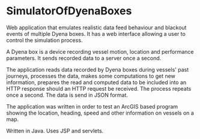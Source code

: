 # SimulatorOfDyenaBoxes
Web application that emulates realistic data feed behaviour and blackout events of multiple Dyena boxes. It has a web interface allowing a user to control the simulation process.

A Dyena box is a device recording vessel motion, location and performance parameters. It sends recorded data to a server once a second.

The application reads data recorded by Dyena boxes during vessels' past journeys, processes the data, makes some computations to get new information, prepares the read and computed data to be included into an HTTP response should an HTTP request be received. The process repeats once a second. The data is send in JSON format.

The application was written in order to test an ArcGIS based program showing the location, heading, speed and other information on vessels on a map.

Written in Java. Uses JSP and servlets.

